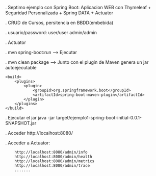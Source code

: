 . Septimo ejemplo con Spring Boot: Aplicacion WEB con Thymeleaf + Seguridad Personalizada + Spring DATA + Actuator

. CRUD de Cursos, persitencia en BBDD(embebida)

. usuario/password: user/user admin/admin

. Actuator


. mvn spring-boot:run --> Ejecutar

. mvn clean package --> Junto con el plugin de Maven genera un jar autoejecutable

    <build>
        <plugins>
            <plugin>
                <groupId>org.springframework.boot</groupId>
                <artifactId>spring-boot-maven-plugin</artifactId>
            </plugin>
        </plugins>
    </build>

  . Ejecutar el jar java -jar target/ejemplo1-spring-boot-initial-0.0.1-SNAPSHOT.jar
  
  . Acceder http://localhost:8080/
  
  . Acceder a Actuator:
  
  		http://localhost:8080/admin/info
  		http://localhost:8080/admin/health
  		http://localhost:8080/admin/metrics
  		http://localhost:8080/admin/trace
  		.......